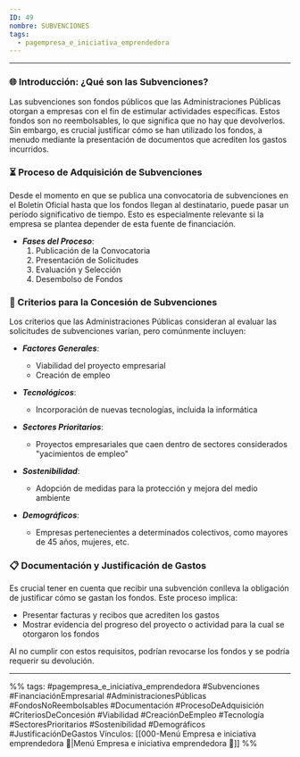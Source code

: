 ```yaml
---
ID: 49
nombre: SUBVENCIONES
tags:
  - pagempresa_e_iniciativa_emprendedora
---
```

___
### 🌐 Introducción: ¿Qué son las Subvenciones?

Las subvenciones son fondos públicos que las Administraciones Públicas otorgan a empresas con el fin de estimular actividades específicas. Estos fondos son no reembolsables, lo que significa que no hay que devolverlos. Sin embargo, es crucial justificar cómo se han utilizado los fondos, a menudo mediante la presentación de documentos que acrediten los gastos incurridos.

### ⏳ Proceso de Adquisición de Subvenciones

Desde el momento en que se publica una convocatoria de subvenciones en el Boletín Oficial hasta que los fondos llegan al destinatario, puede pasar un período significativo de tiempo. Esto es especialmente relevante si la empresa se plantea depender de esta fuente de financiación.

* ***Fases del Proceso***:
  1. Publicación de la Convocatoria
  2. Presentación de Solicitudes
  3. Evaluación y Selección
  4. Desembolso de Fondos

### 🎯 Criterios para la Concesión de Subvenciones

Los criterios que las Administraciones Públicas consideran al evaluar las solicitudes de subvenciones varían, pero comúnmente incluyen:

* ***Factores Generales***:
  - Viabilidad del proyecto empresarial
  - Creación de empleo

* ***Tecnológicos***:
  - Incorporación de nuevas tecnologías, incluida la informática

* ***Sectores Prioritarios***:
  - Proyectos empresariales que caen dentro de sectores considerados "yacimientos de empleo"

* ***Sostenibilidad***:
  - Adopción de medidas para la protección y mejora del medio ambiente

* ***Demográficos***:
  - Empresas pertenecientes a determinados colectivos, como mayores de 45 años, mujeres, etc.

### 📋 Documentación y Justificación de Gastos

Es crucial tener en cuenta que recibir una subvención conlleva la obligación de justificar cómo se gastan los fondos. Este proceso implica:

* Presentar facturas y recibos que acrediten los gastos
* Mostrar evidencia del progreso del proyecto o actividad para la cual se otorgaron los fondos

Al no cumplir con estos requisitos, podrían revocarse los fondos y se podría requerir su devolución.

____
%%
tags:  #pagempresa_e_iniciativa_emprendedora #Subvenciones #FinanciaciónEmpresarial #AdministracionesPúblicas #FondosNoReembolsables #Documentación #ProcesoDeAdquisición #CriteriosDeConcesión #Viabilidad #CreaciónDeEmpleo #Tecnología #SectoresPrioritarios #Sostenibilidad #Demográficos #JustificaciónDeGastos
Vínculos:  [[000-Menú Empresa e iniciativa emprendedora 📃|Menú Empresa e iniciativa emprendedora 📃]]
%%